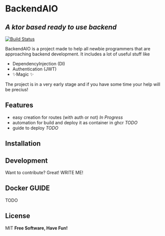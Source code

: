 # BackendAIO
## _A ktor based ready to use backend_


[![Build Status](https://travis-ci.org/joemccann/dillinger.svg?branch=master)](https://travis-ci.org/joemccann/dillinger)

BackendAIO is a project made to help all newbie programmers that are approaching backend development.
It includes a lot of useful stuff like
- DependencyInjection (DI)
- Authentication (JWT)
- ✨Magic ✨

The project is in a very early stage and if you have some time your help will be precius!



## Features

- easy creation for routes (with auth or not) *In Progress*
- automation for build and deploy it as container in ghcr *TODO*
- guide to deploy *TODO*

## Installation



## Development

Want to contribute? Great! WRITE ME!



## Docker GUIDE

TODO
## License

MIT
**Free Software, Have Fun!**
